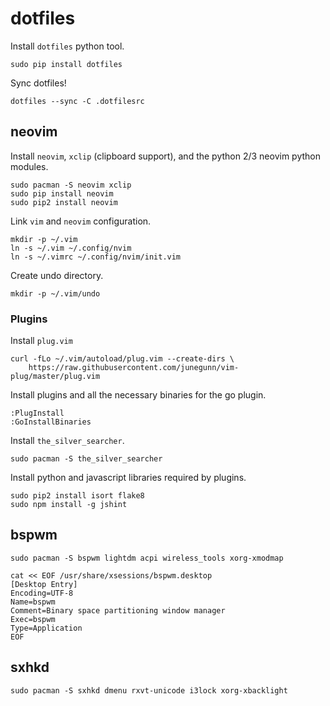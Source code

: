 dotfiles
========

Install `dotfiles` python tool.

```
sudo pip install dotfiles
```

Sync dotfiles!

```
dotfiles --sync -C .dotfilesrc
```

neovim
------

Install `neovim`, `xclip` (clipboard support), and the python 2/3 neovim python modules.

```
sudo pacman -S neovim xclip
sudo pip install neovim
sudo pip2 install neovim
```

Link `vim` and `neovim` configuration.

```
mkdir -p ~/.vim
ln -s ~/.vim ~/.config/nvim
ln -s ~/.vimrc ~/.config/nvim/init.vim
```

Create undo directory.

```
mkdir -p ~/.vim/undo
```

### Plugins

Install `plug.vim`

```
curl -fLo ~/.vim/autoload/plug.vim --create-dirs \
    https://raw.githubusercontent.com/junegunn/vim-plug/master/plug.vim
```

Install plugins and all the necessary binaries for the go plugin.

```
:PlugInstall
:GoInstallBinaries
```

Install `the_silver_searcher`.

```
sudo pacman -S the_silver_searcher
```

Install python and javascript libraries required by plugins.

```
sudo pip2 install isort flake8
sudo npm install -g jshint
```

bspwm
-----

```
sudo pacman -S bspwm lightdm acpi wireless_tools xorg-xmodmap
```

```
cat << EOF /usr/share/xsessions/bspwm.desktop
[Desktop Entry]
Encoding=UTF-8
Name=bspwm
Comment=Binary space partitioning window manager
Exec=bspwm
Type=Application
EOF
```

sxhkd
-----

```
sudo pacman -S sxhkd dmenu rxvt-unicode i3lock xorg-xbacklight
```
